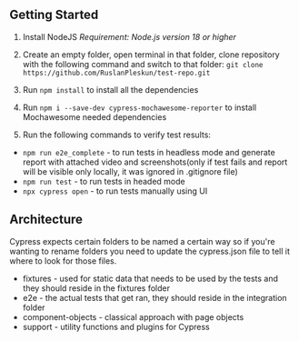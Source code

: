 ## Getting Started

1. Install NodeJS
    *Requirement: Node.js version 18 or higher*

2. Create an empty folder, open terminal in that folder, clone repository with the following command and switch to that folder:
`git clone https://github.com/RuslanPleskun/test-repo.git`

2. Run `npm install` to install all the dependencies

3. Run `npm i --save-dev cypress-mochawesome-reporter` to install Mochawesome needed dependencies

4. Run the following commands to verify test results:

* `npm run e2e_complete` - to run tests in headless mode and generate report with attached video and screenshots(only if test fails and report will be visible only locally, it was ignored in .gitignore file)
* `npm run test` - to run tests in headed mode
* `npx cypress open` - to run tests manually using UI


## Architecture

Cypress expects certain folders to be named a certain way so if you're wanting to rename folders you need to update the cypress.json file to tell it where to look for those files.

* fixtures - used for static data that needs to be used by the tests and they should reside in the fixtures folder
* e2e - the actual tests that get ran, they should reside in the integration folder
* component-objects - classical approach with page objects
* support - utility functions and plugins for Cypress
